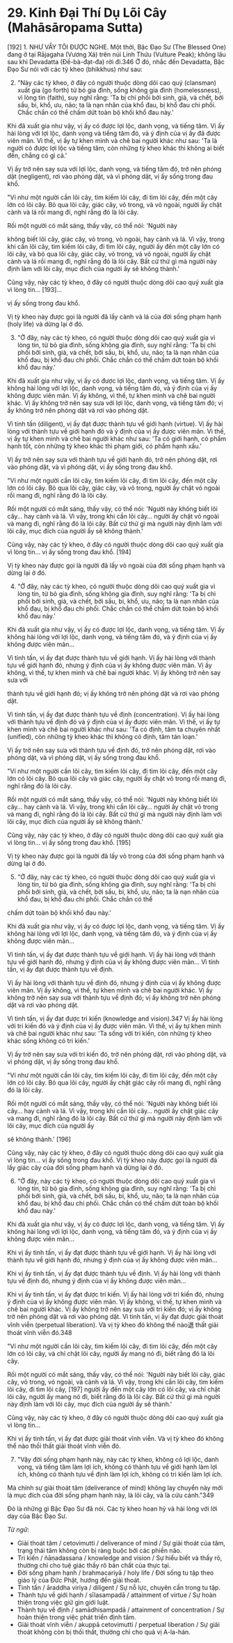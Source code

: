 # 29. Kinh Đại Thí Dụ Lõi Cây (Mahāsāropama Sutta)

[192] 1. NHƯ VẦY TÔI ĐƯỢC NGHE. Một thời,
Bậc Đạo Sư (The Blessed One) đang ở tại Rājagaha (Vương Xá) trên núi Linh Thứu (Vulture Peak);
không lâu sau khi Devadatta (Đề-bà-đạt-đa) rời đi.346 Ở đó, nhắc đến
Devadatta, Bậc Đạo Sư nói với các tỳ kheo (bhikkhus) như sau:

2. "Này các tỳ kheo, ở đây có người thuộc dòng dõi cao quý (clansman) xuất gia (go forth) từ bỏ gia đình, sống không gia đình (homelessness),
vì lòng tin (faith), suy nghĩ rằng: 'Ta bị chi phối bởi sinh, già, và chết, bởi sầu, bi,
khổ, ưu, não; ta là nạn nhân của khổ đau, bị khổ đau chi phối. Chắc chắn có thể chấm dứt toàn bộ khối khổ đau này.'

Khi đã xuất gia như vậy, vị ấy có được lợi lộc, danh vọng,
và tiếng tăm. Vị ấy hài lòng với lợi lộc, danh vọng và tiếng tăm đó,
và ý định của vị ấy đã được viên mãn. Vì thế, vị ấy tự khen mình
và chê bai người khác như sau: 'Ta là người có được lợi lộc và
tiếng tăm, còn những tỳ kheo khác thì không ai biết đến, chẳng có gì cả.'

Vị ấy trở nên say sưa với lợi lộc, danh vọng, và
tiếng tăm đó, trở nên phóng dật (negligent), rơi vào phóng dật, và vì
phóng dật, vị ấy sống trong đau khổ.

"Ví như một người cần lõi cây, tìm kiếm lõi cây,
đi tìm lõi cây, đến một cây lớn
có lõi cây. Bỏ qua lõi cây,
giác cây, vỏ trong, và vỏ ngoài, người ấy chặt
cành và lá rồi mang đi, nghĩ rằng đó là
lõi cây.

Rồi một người có mắt sáng, thấy vậy, có thể nói: 'Người này

không biết lõi cây, giác cây,
vỏ trong, vỏ ngoài, hay cành và lá. Vì vậy, trong khi
cần lõi cây, tìm kiếm lõi cây, đi tìm
lõi cây, người ấy đến một cây lớn có
lõi cây, và bỏ qua lõi cây, giác cây,
vỏ trong, và vỏ ngoài, người ấy chặt cành và lá
rồi mang đi, nghĩ rằng đó là lõi cây. Bất cứ thứ gì
mà người này định làm với lõi cây, mục đích của người ấy
sẽ không thành.'

Cũng vậy, này các tỳ kheo, ở đây có người thuộc dòng dõi cao quý xuất gia
vì lòng tin… [193]…

vị ấy sống trong đau khổ.

Vị tỳ kheo này được gọi là người đã lấy cành và
lá của đời sống phạm hạnh (holy life) và dừng lại ở đó.

3. "Ở đây, này các tỳ kheo, có người thuộc dòng dõi cao quý xuất gia
vì lòng tin, từ bỏ gia đình, sống không gia đình, suy nghĩ rằng: 'Ta
bị chi phối bởi sinh, già, và chết, bởi sầu, bi,
khổ, ưu, não; ta là nạn nhân của khổ đau, bị khổ đau chi phối. Chắc chắn có thể chấm dứt toàn bộ khối khổ đau này.'

Khi đã xuất gia như vậy, vị ấy có được lợi lộc, danh vọng,
và tiếng tăm. Vị ấy không hài lòng với lợi lộc, danh vọng, và
tiếng tăm đó, và ý định của vị ấy không được viên mãn.
Vị ấy không, vì thế, tự khen mình và chê bai người khác. Vị ấy không
trở nên say sưa với lợi lộc, danh vọng, và tiếng tăm đó; vị ấy
không trở nên phóng dật và rơi vào phóng dật.

Vì tinh tấn (diligent), vị ấy đạt được thành tựu về giới hạnh (virtue). Vị
ấy hài lòng với thành tựu về giới hạnh đó và ý định của vị
ấy được viên mãn. Vì thế, vị ấy tự khen mình và chê bai
người khác như sau: 'Ta có giới hạnh, có phẩm hạnh tốt, còn những
tỳ kheo khác thì phạm giới, có phẩm hạnh xấu.'

Vị ấy trở nên say sưa với thành tựu về giới hạnh đó,
trở nên phóng dật, rơi vào phóng dật, và vì phóng dật, vị
ấy sống trong đau khổ.

"Ví như một người cần lõi cây, tìm kiếm lõi cây,
đi tìm lõi cây, đến một cây lớn
có lõi cây. Bỏ qua lõi cây,
giác cây, và vỏ trong, người ấy chặt vỏ ngoài
rồi mang đi, nghĩ rằng đó là lõi cây.

Rồi một người có mắt sáng, thấy vậy, có thể nói: 'Người này
không biết lõi cây… hay cành và
lá. Vì vậy, trong khi cần lõi cây… người ấy chặt
vỏ ngoài và mang đi, nghĩ rằng đó là lõi cây. Bất cứ thứ gì
mà người này định làm với lõi cây, mục đích của người ấy
sẽ không thành.'

Cũng vậy, này các tỳ kheo, ở đây có người thuộc dòng dõi cao quý xuất gia
vì lòng tin… vị ấy sống trong đau khổ. [194]

Vị tỳ kheo này được gọi là người đã lấy vỏ ngoài
của đời sống phạm hạnh và dừng lại ở đó.

4. "Ở đây, này các tỳ kheo, có người thuộc dòng dõi cao quý xuất gia
vì lòng tin, từ bỏ gia đình, sống không gia đình, suy nghĩ rằng: 'Ta
bị chi phối bởi sinh, già, và chết, bởi sầu, bi,
khổ, ưu, não; ta là nạn nhân của khổ đau, bị khổ đau chi phối. Chắc chắn có thể chấm dứt toàn bộ khối khổ đau này.'

Khi đã xuất gia như vậy, vị ấy có được lợi lộc, danh vọng,
và tiếng tăm. Vị ấy không hài lòng với lợi lộc, danh vọng, và
tiếng tăm đó, và ý định của vị ấy không được viên mãn…

Vì tinh tấn, vị ấy đạt được thành tựu về giới hạnh. Vị
ấy hài lòng với thành tựu về giới hạnh đó, nhưng ý định của vị
ấy không được viên mãn. Vị ấy không, vì thế, tự khen mình và
chê bai người khác. Vị ấy không trở nên say sưa với

thành tựu về giới hạnh đó; vị ấy không trở nên phóng dật và rơi vào
phóng dật.

Vì tinh tấn, vị ấy đạt được thành tựu về định (concentration).
Vị ấy hài lòng với thành tựu về định đó và ý định của vị
ấy được viên mãn. Vì thế, vị ấy tự khen mình và
chê bai người khác như sau: 'Ta có định, tâm ta chuyên nhất (unified),
còn những tỳ kheo khác thì không có định, tâm tán loạn.'

Vị ấy trở nên say sưa với thành tựu về
định đó, trở nên phóng dật, rơi vào phóng dật, và
vì phóng dật, vị ấy sống trong đau khổ.

"Ví như một người cần lõi cây, tìm kiếm lõi cây,
đi tìm lõi cây, đến một cây lớn
có lõi cây. Bỏ qua lõi cây
và giác cây, người ấy chặt vỏ trong rồi mang đi,
nghĩ rằng đó là lõi cây.

Rồi một người có mắt sáng, thấy vậy, có thể nói: 'Người này
không biết lõi cây… hay cành và
lá. Vì vậy, trong khi cần lõi cây… người ấy chặt
vỏ trong và mang đi, nghĩ rằng đó là lõi cây. Bất cứ thứ gì
mà người này định làm với lõi cây, mục đích của người ấy
sẽ không thành.'

Cũng vậy, này các tỳ kheo, ở đây có người thuộc dòng dõi cao quý xuất gia
vì lòng tin… vị ấy sống trong đau khổ. [195]

Vị tỳ kheo này được gọi là người đã lấy vỏ trong
của đời sống phạm hạnh và dừng lại ở đó.

5. "Ở đây, này các tỳ kheo, có người thuộc dòng dõi cao quý xuất gia
vì lòng tin, từ bỏ gia đình, sống không gia đình, suy nghĩ rằng: 'Ta
bị chi phối bởi sinh, già, và chết, bởi sầu, bi,
khổ, ưu, não; ta là nạn nhân của khổ đau, bị khổ đau chi phối. Chắc chắn có thể

chấm dứt toàn bộ khối khổ đau này.'

Khi đã xuất gia như vậy, vị ấy có được lợi lộc, danh vọng,
và tiếng tăm. Vị ấy không hài lòng với lợi lộc, danh vọng, và
tiếng tăm đó, và ý định của vị ấy không được viên mãn…

Vì tinh tấn, vị ấy đạt được thành tựu về giới hạnh. Vị
ấy hài lòng với thành tựu về giới hạnh đó, nhưng ý định của vị
ấy không được viên mãn… Vì tinh tấn, vị ấy đạt được thành tựu về
định.

Vị ấy hài lòng với thành tựu về định đó,
nhưng ý định của vị ấy không được viên mãn. Vị ấy không, vì thế,
tự khen mình và chê bai người khác. Vị ấy không trở nên
say sưa với thành tựu về định đó; vị ấy không
trở nên phóng dật và rơi vào phóng dật.

Vì tinh tấn, vị ấy đạt được tri kiến (knowledge and vision).347 Vị
ấy hài lòng với tri kiến đó và ý định
của vị ấy được viên mãn. Vì thế, vị ấy tự khen mình và chê bai
người khác như sau: 'Ta sống với tri kiến, còn những
tỳ kheo khác sống không có tri kiến.'

Vị ấy trở nên say sưa với tri kiến đó,
trở nên phóng dật, rơi vào phóng dật, và vì phóng dật, vị ấy
sống trong đau khổ.

"Ví như một người cần lõi cây, tìm kiếm lõi cây,
đi tìm lõi cây, đến một cây lớn
có lõi cây. Bỏ qua lõi cây,
người ấy chặt giác cây rồi mang đi, nghĩ rằng đó là
lõi cây.

Rồi một người có mắt sáng, thấy vậy, có thể nói:
'Người này không biết lõi cây… hay cành
và lá. Vì vậy, trong khi cần lõi cây… người ấy chặt
giác cây và mang đi, nghĩ rằng đó là lõi cây. Bất cứ thứ gì
mà người này định làm với lõi cây, mục đích của người ấy

sẽ không thành.' [196]

Cũng vậy, này các tỳ kheo, ở đây có người thuộc dòng dõi cao quý xuất gia
vì lòng tin… vị ấy sống trong đau khổ. Vị tỳ kheo này được gọi là người
đã lấy giác cây của đời sống phạm hạnh và dừng lại ở
đó.

6. "Ở đây, này các tỳ kheo, có người thuộc dòng dõi cao quý xuất gia
vì lòng tin, từ bỏ gia đình, sống không gia đình, suy nghĩ rằng: 'Ta
bị chi phối bởi sinh, già, và chết, bởi sầu, bi,
khổ, ưu, não; ta là nạn nhân của khổ đau, bị khổ đau chi phối. Chắc chắn có thể chấm dứt toàn bộ khối khổ đau này.'

Khi đã xuất gia như vậy, vị ấy có được lợi lộc, danh vọng,
và tiếng tăm. Vị ấy không hài lòng với lợi lộc, danh vọng, và
tiếng tăm đó, và ý định của vị ấy không được viên mãn…

Khi vị ấy tinh tấn, vị ấy đạt được thành tựu về giới hạnh.
Vị ấy hài lòng với thành tựu về giới hạnh đó, nhưng ý định
của vị ấy không được viên mãn…

Khi vị ấy tinh tấn, vị ấy đạt được thành tựu
về định. Vị ấy hài lòng với thành tựu về
định đó, nhưng ý định của vị ấy không được viên mãn…

Khi vị ấy tinh tấn, vị ấy đạt được tri kiến.
Vị ấy hài lòng với tri kiến đó, nhưng ý định
của vị ấy không được viên mãn. Vị ấy không, vì thế, tự khen mình và
chê bai người khác. Vị ấy không trở nên say sưa với
tri kiến đó; vị ấy không trở nên phóng dật và rơi vào
phóng dật. Vì tinh tấn, vị ấy đạt được giải thoát vĩnh viễn (perpetual liberation). Và
vị tỳ kheo đó không thể nào退
thất giải thoát vĩnh viễn đó.348

"Ví như một người cần lõi cây, tìm kiếm lõi cây,
đi tìm lõi cây, đến một cây lớn
có lõi cây, và chỉ chặt
lõi cây, người ấy mang nó đi, biết rằng đó là lõi cây.

Rồi một người có mắt sáng, thấy vậy, có thể nói: 'Người này
biết lõi cây, giác cây, vỏ trong,
vỏ ngoài, và cành và lá. Vì vậy, trong khi cần
lõi cây, tìm kiếm lõi cây, đi tìm
lõi cây, [197] người ấy đến một cây lớn có
lõi cây, và chỉ chặt lõi cây,
người ấy mang nó đi, biết rằng đó là lõi cây. Bất cứ thứ gì
mà người này định làm với lõi cây, mục đích của người ấy sẽ thành.'

Cũng vậy, này các tỳ kheo, ở đây có người thuộc dòng dõi cao quý xuất gia
vì lòng tin…

Khi vị ấy tinh tấn, vị ấy đạt được giải thoát vĩnh viễn. Và
vị tỳ kheo đó không thể nào thối thất giải thoát vĩnh viễn
đó.

7. "Vậy đời sống phạm hạnh này, này các tỳ kheo, không có lợi lộc, danh vọng,
và tiếng tăm làm lợi ích, không có thành tựu về giới hạnh làm
lợi ích, không có thành tựu về định làm lợi ích, không có
tri kiến làm lợi ích.

Mà chính sự giải thoát tâm (deliverance of mind) không lay chuyển này mới là
mục đích của đời sống phạm hạnh này, là lõi cây, và là cứu cánh."349

Đó là những gì Bậc Đạo Sư đã nói. Các tỳ kheo
hoan hỷ và hài lòng với lời dạy của Bậc Đạo Sư.
<!-- p9 -->

_Từ ngữ_:
- Giải thoát tâm / cetovimutti / deliverance of mind / Sự giải thoát của tâm, trạng thái tâm không còn bị ràng buộc bởi các phiền não.
- Tri kiến / ñāṇadassana / knowledge and vision / Sự hiểu biết và thấy rõ, thường chỉ cho tuệ giác thấy rõ bản chất của thực tại.
- Đời sống phạm hạnh / brahmacariyā / holy life / Đời sống tu tập theo giáo lý của Đức Phật, hướng đến giải thoát.
- Tinh tấn / āraddha viriya / diligent / Sự nỗ lực, chuyên cần trong tu tập.
- Thành tựu về giới hạnh / sīlasampadā / attainment of virtue / Sự hoàn thiện trong việc giữ gìn giới luật.
- Thành tựu về định / samādhisampadā / attainment of concentration / Sự hoàn thiện trong việc phát triển định tâm.
- Giải thoát vĩnh viễn / akuppā cetovimutti / perpetual liberation / Sự giải thoát không còn bị thối thất, thường chỉ cho quả vị A-la-hán.
